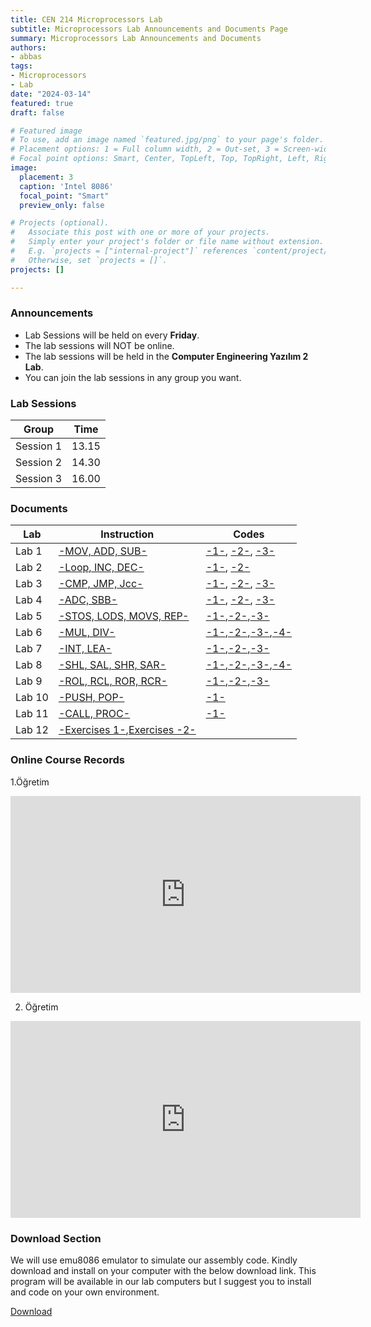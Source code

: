 ```yaml
---
title: CEN 214 Microprocessors Lab
subtitle: Microprocessors Lab Announcements and Documents Page
summary: Microprocessors Lab Announcements and Documents
authors:
- abbas
tags:
- Microprocessors
- Lab
date: "2024-03-14"
featured: true
draft: false

# Featured image
# To use, add an image named `featured.jpg/png` to your page's folder.
# Placement options: 1 = Full column width, 2 = Out-set, 3 = Screen-width
# Focal point options: Smart, Center, TopLeft, Top, TopRight, Left, Right, BottomLeft, Bottom, BottomRight
image:
  placement: 3
  caption: 'Intel 8086'
  focal_point: "Smart"
  preview_only: false

# Projects (optional).
#   Associate this post with one or more of your projects.
#   Simply enter your project's folder or file name without extension.
#   E.g. `projects = ["internal-project"]` references `content/project/deep-learning/index.md`.
#   Otherwise, set `projects = []`.
projects: []

---
```


### Announcements

 - Lab Sessions will be held on every **Friday**.
 - The lab sessions will NOT be online.
 - The lab sessions will be held in the **Computer Engineering Yazılım 2 Lab**.
 - You can join the lab sessions in any group you want.

### Lab Sessions

|Group|Time|
|---|---|
|Session 1|13.15|
|Session 2|14.30|
|Session 3|16.00|


### Documents

|Lab|Instruction|Codes|
|---|---|---|
|Lab 1|[-MOV, ADD, SUB-](slides/lab1.pdf)|[-1-](codes/1-1.asm), [-2-](codes/1-2.asm), [-3-](codes/1-3.asm)|
|Lab 2|[-Loop, INC, DEC-](slides/lab2.pdf)|[-1-](codes/2-1.asm), [-2-](codes/2-2.asm)|
|Lab 3|[-CMP, JMP, Jcc-](slides/lab3.pdf)|[-1-](codes/3-1.asm), [-2-](codes/3-2.asm), [-3-](codes/3-3.asm)|
|Lab 4|[-ADC, SBB-](slides/lab4.pdf)|[-1-](codes/4-1.asm), [-2-](codes/4-2.asm), [-3-](codes/4-3.asm)|
|Lab 5|[-STOS, LODS, MOVS, REP-](slides/lab5.pdf)|[-1-](codes/5-1.asm),[-2-](codes/5-2.asm),[-3-](codes/5-3.asm)|
|Lab 6|[-MUL, DIV-](slides/lab6.pdf)|[-1-](codes/6-1.asm),[-2-](codes/6-2.asm),[-3-](codes/6-3.asm),[-4-](codes/6-4.asm)|
|Lab 7|[-INT, LEA-](slides/lab7.pdf)|[-1-](codes/7-1.asm),[-2-](codes/7-2.asm),[-3-](codes/7-3.asm)|
|Lab 8|[-SHL, SAL, SHR, SAR-](slides/lab8.pdf)|[-1-](codes/8-1.asm),[-2-](codes/8-2.asm),[-3-](codes/8-3.asm),[-4-](codes/8-4.asm)|
|Lab 9|[-ROL, RCL, ROR, RCR-](slides/lab9.pdf)|[-1-](codes/9-1.asm),[-2-](codes/9-2.asm),[-3-](codes/9-3.asm)|
|Lab 10|[-PUSH, POP-](slides/lab10.pdf)|[-1-](codes/10.asm)|
|Lab 11|[-CALL, PROC-](slides/lab11.pdf)|[-1-](codes/11.asm)|
|Lab 12|[-Exercises 1-](slides/exercises1.pdf),[Exercises -2-](slides/exercises2.pdf)||

### Online Course Records
1.Öğretim  
<iframe width="560" height="315" src="https://www.youtube.com/embed/videoseries?si=IB6oQSbm4pLJc4YQ&amp;list=PLJL0P2qimf5KxeAgZk3ePEFWxSrDlXEe7" title="YouTube video player" frameborder="0" allow="accelerometer; autoplay; clipboard-write; encrypted-media; gyroscope; picture-in-picture; web-share" allowfullscreen></iframe>

2. Öğretim  
<iframe width="560" height="315" src="https://www.youtube.com/embed/videoseries?si=AM0hp1vb-d_S3czH&amp;list=PLJL0P2qimf5KEco8iVqKuTO3gvF1FKWRx" title="YouTube video player" frameborder="0" allow="accelerometer; autoplay; clipboard-write; encrypted-media; gyroscope; picture-in-picture; web-share" allowfullscreen></iframe>

### Download Section

We will use emu8086 emulator to simulate our assembly code. Kindly download and install on your computer with the below download link. This program will be available in our lab computers but I suggest you to install and code on your own environment.

[Download](/lab/cen214-microprocessors/emu8086.rar)  
